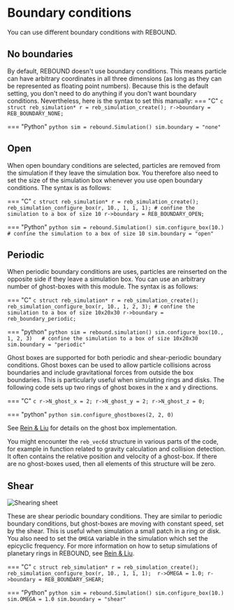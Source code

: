 # Boundary conditions

You can use different boundary conditions with REBOUND. 

## No boundaries
By default, REBOUND doesn't use boundary conditions.
This means particle can have arbitrary coordinates in all three dimensions (as long as they can be represented as floating point numbers). 
Because this is the default setting, you don't need to do anything if you don't want boundary conditions.
Nevertheless, here is the syntax to set this manually:
=== "C"
    ```c
    struct reb_simulation* r = reb_simulation_create();
    r->boundary = REB_BOUNDARY_NONE;
    ```

=== "Python"
    ```python
    sim = rebound.Simulation()
    sim.boundary = "none"
    ```

## Open
When open boundary conditions are selected, particles are removed from the simulation if they leave the simulation box.
You therefore also need to set the size of the simulation box whenever you use open boundary conditions. 
The syntax is as follows:

=== "C"
    ```c
    struct reb_simulation* r = reb_simulation_create();
    reb_simulation_configure_box(r, 10., 1, 1, 1); # confine the simulation to a box of size 10
    r->boundary = REB_BOUNDARY_OPEN;
    ```

=== "Python"
    ```python
    sim = rebound.Simulation()
    sim.configure_box(10.)   # confine the simulation to a box of size 10
    sim.boundary = "open"
    ```

## Periodic
When periodic boundary conditions are uses, particles are reinserted on the opposite side if they leave a simulation box. 
You can use an arbitrary number of ghost-boxes with this module.
The syntax is as follows:

=== "C"
    ```c
    struct reb_simulation* r = reb_simulation_create();
    reb_simulation_configure_box(r, 10., 1, 2, 3); # confine the simulation to a box of size 10x20x30
    r->boundary = reb_boundary_periodic;
    ```

=== "python"
    ```python
    sim = rebound.simulation()
    sim.configure_box(10., 1, 2, 3)   # confine the simulation to a box of size 10x20x30
    sim.boundary = "periodic"
    ```

Ghost boxes are supported for both periodic and shear-periodic boundary conditions.
Ghost boxes can be used to allow particle collisions across boundaries and include gravitational forces from outside the box boundaries. 
This is particularly useful when simulating rings and disks. 
The following code sets up two rings of ghost boxes in the x and y directions.

=== "C"
    ```c
    r->N_ghost_x = 2;
    r->N_ghost_y = 2;
    r->N_ghost_z = 0;
    ```

=== "python"
    ```python
    sim.configure_ghostboxes(2, 2, 0)
    ```

See [Rein & Liu](https://ui.adsabs.harvard.edu/abs/2012A%26A...537A.128R/abstract) for details on the ghost box implementation.

You might encounter the `reb_vec6d` structure in various parts of the code, for example in function related to gravity calculation and collision detection. 
It often contains the relative position and velocity of a ghost-box.
If there are no ghost-boxes used, then all elements of this structure will be zero.

## Shear
![Shearing sheet](img/shear.png)

These are shear periodic boundary conditions. 
They are similar to periodic boundary conditions, but ghost-boxes are moving with constant speed, set by the shear.
This is useful when simulation a small patch in a ring or disk. 
You also need to set the `OMEGA` variable in the simulation which set the epicyclic frequency.
For more information on how to setup simulations of planetary rings in REBOUND, see [Rein & Liu](https://ui.adsabs.harvard.edu/abs/2012A%26A...537A.128R/abstract). 

=== "C"
    ```c
    struct reb_simulation* r = reb_simulation_create();
    reb_simulation_configure_box(r, 10., 1, 1, 1); 
    r->OMEGA = 1.0;
    r->boundary = REB_BOUNDARY_SHEAR;
    ```

=== "Python"
    ```python
    sim = rebound.Simulation()
    sim.configure_box(10.)
    sim.OMEGA = 1.0
    sim.boundary = "shear"
    ```
